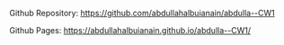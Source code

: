 Github Repository: https://github.com/abdullahalbuianain/abdulla--CW1

Github Pages: https://abdullahalbuianain.github.io/abdulla--CW1/